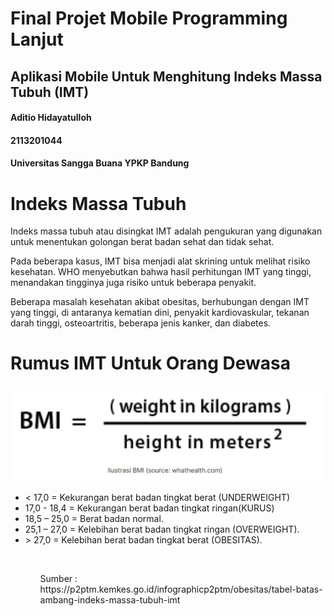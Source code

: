 # Final Projet Mobile Programming Lanjut
<h2> Aplikasi Mobile Untuk Menghitung Indeks Massa Tubuh (IMT)</h2>

<h4>Aditio Hidayatulloh</h4>
<h4>2113201044</h4>
<h4>Universitas Sangga Buana YPKP Bandung</h4>

# Indeks Massa Tubuh
<p>Indeks massa tubuh atau disingkat IMT adalah pengukuran yang digunakan untuk menentukan golongan berat badan sehat dan tidak sehat.</p>

<p>Pada beberapa kasus, IMT bisa menjadi alat skrining untuk melihat risiko kesehatan. WHO menyebutkan bahwa hasil perhitungan IMT yang tinggi, menandakan tingginya juga risiko untuk beberapa penyakit.</p>

<p>Beberapa masalah kesehatan akibat obesitas, berhubungan dengan IMT yang tinggi, di antaranya kematian dini, penyakit kardiovaskular, tekanan darah tinggi, osteoartritis, beberapa jenis kanker, dan diabetes.</p>

# Rumus IMT Untuk Orang Dewasa
<img src ="/images/rumus_imt.jpeg">
<ul>
    <li> < 17,0  = Kekurangan berat badan tingkat berat (UNDERWEIGHT)</li>
    <li> 17,0 - 18,4  = Kekurangan berat badan tingkat ringan(KURUS)</li>
    <li>18,5 – 25,0 = Berat badan normal.</li>
    <li>25,1 – 27,0 = Kelebihan berat badan tingkat ringan (OVERWEIGHT).</li>
    <li> > 27,0 = Kelebihan berat badan tingkat berat (OBESITAS).</li>
<ul>
<br>

<p>Sumber : https://p2ptm.kemkes.go.id/infographicp2ptm/obesitas/tabel-batas-ambang-indeks-massa-tubuh-imt</p>

